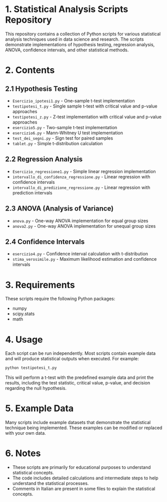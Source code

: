 # 1. Statistical Analysis Scripts Repository

This repository contains a collection of Python scripts for various statistical analysis techniques used in data science and research. The scripts demonstrate implementations of hypothesis testing, regression analysis, ANOVA, confidence intervals, and other statistical methods.

# 2. Contents

## 2.1 Hypothesis Testing
- `Esercizio_ipotesi1.py` - One-sample t-test implementation
- `testipotesi_t.py` - Single sample t-test with critical value and p-value approaches
- `testipotesi_z.py` - Z-test implementation with critical value and p-value approaches
- `esercizio5.py` - Two-sample t-test implementation
- `esercizio6.py` - Mann-Whitney U test implementation
- `test_dei_segni.py` - Sign test for paired samples
- `tablet.py` - Simple t-distribution calculation

## 2.2 Regression Analysis
- `Esercizio_regressione1.py` - Simple linear regression implementation
- `intervallo_di_confidenza_regressione.py` - Linear regression with confidence intervals
- `intervallo_di_predizione_regressione.py` - Linear regression with prediction intervals

## 2.3 ANOVA (Analysis of Variance)
- `anova.py` - One-way ANOVA implementation for equal group sizes
- `anova2.py` - One-way ANOVA implementation for unequal group sizes

## 2.4 Confidence Intervals
- `esercizio4.py` - Confidence interval calculation with t-distribution
- `stima_verosimile.py` - Maximum likelihood estimation and confidence intervals

# 3. Requirements

These scripts require the following Python packages:
- numpy
- scipy.stats
- math

# 4. Usage

Each script can be run independently. Most scripts contain example data and will produce statistical outputs when executed. For example:

```bash
python testipotesi_t.py
```

This will perform a t-test with the predefined example data and print the results, including the test statistic, critical value, p-value, and decision regarding the null hypothesis.

# 5. Example Data

Many scripts include example datasets that demonstrate the statistical technique being implemented. These examples can be modified or replaced with your own data.

# 6. Notes

- These scripts are primarily for educational purposes to understand statistical concepts.
- The code includes detailed calculations and intermediate steps to help understand the statistical processes.
- Comments in Italian are present in some files to explain the statistical concepts.
